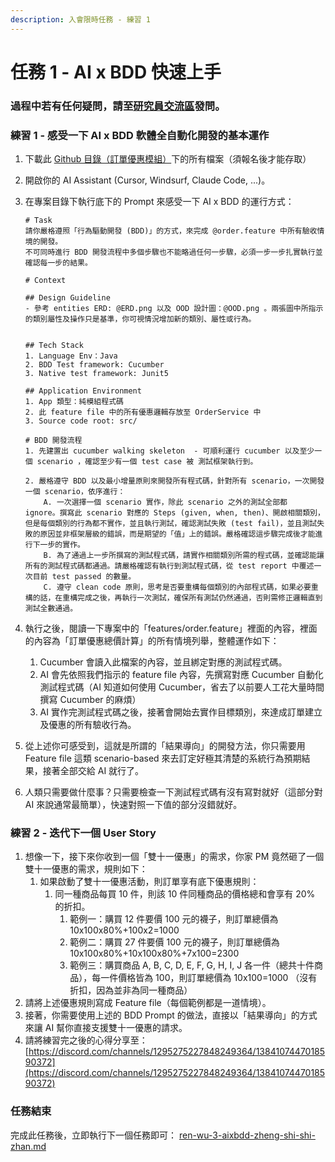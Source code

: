 ```yaml
---
description: 入會限時任務 - 練習 1
---
```


# 任務 1 - AI x BDD 快速上手

### 過程中若有任何疑問，請至[研究員交流區](https://discord.com/channels/1295275227848249364/1384107447018590372)發問。

### 練習 1 - 感受一下 AI x BDD 軟體全自動化開發的基本運作

1. 下載此 [Github 目錄（訂單優惠模組）](https://github.com/Waterball-Limited-Company/AI-100x-SE-Official/tree/main/%E5%85%A5%E6%9C%83%E4%BB%BB%E5%8B%99/%E8%A8%82%E5%96%AE%E5%84%AA%E6%83%A0%E6%A8%A1%E7%B5%84)下的所有檔案（須報名後才能存取）
2. 開啟你的 AI Assistant (Cursor, Windsurf, Claude Code, ...)。
3.  在專案目錄下執行底下的 Prompt 來感受一下 AI x BDD 的運行方式：

    ```
    # Task
    請你嚴格遵照「行為驅動開發 (BDD)」的方式，來完成 @order.feature 中所有驗收情境的開發。
    不可同時進行 BDD 開發流程中多個步驟也不能略過任何一步驟，必須一步一步扎實執行並確認每一步的結果。

    # Context

    ## Design Guideline
    - 參考 entities ERD: @ERD.png 以及 OOD 設計圖：@OOD.png 。兩張圖中所指示的類別屬性及操作只是基準，你可視情況增加新的類別、屬性或行為。


    ## Tech Stack
    1. Language Env：Java
    2. BDD Test framework: Cucumber
    3. Native test framework: Junit5

    ## Application Environment
    1. App 類型：純模組程式碼
    2. 此 feature file 中的所有優惠邏輯存放至 OrderService 中
    3. Source code root: src/

    # BDD 開發流程
    1. 先建置出 cucumber walking skeleton  - 可順利運行 cucumber 以及至少一個 scenario ，確認至少有一個 test case 被 測試框架執行到。

    2. 嚴格遵守 BDD 以及最小增量原則來開發所有程式碼，針對所有 scenario，一次開發一個 scenario，依序進行：
        A. 一次選擇一個 scenario 實作，除此 scenario 之外的測試全部都 ignore。撰寫此 scenario 對應的 Steps (given, when, then)、開啟相關類別，但是每個類別的行為都不實作，並且執行測試，確認測試失敗 (test fail)，並且測試失敗的原因並非框架層級的錯誤，而是期望的「值」上的錯誤。嚴格確認這步驟完成後才能進行下一步的實作。
        B. 為了通過上一步所撰寫的測試程式碼，請實作相關類別所需的程式碼，並確認能讓所有的測試程式碼都通過。請嚴格確認有執行到測試程式碼，從 test report 中覆述一次目前 test passed 的數量。
        C. 遵守 clean code 原則，思考是否要重構每個類別的內部程式碼，如果必要重構的話，在重構完成之後，再執行一次測試，確保所有測試仍然通過，否則需修正邏輯直到測試全數通過。

    ```


4. 執行之後，閱讀一下專案中的「features/order.feature」裡面的內容，裡面的內容為「訂單優惠總價計算」的所有情境列舉，整體運作如下：
   1. Cucumber 會讀入此檔案的內容，並且綁定對應的測試程式碼。
   2. AI 會先依照我們指示的 feature file 內容，先撰寫對應 Cucumber 自動化測試程式碼（AI 知道如何使用 Cucumber，省去了以前要人工花大量時間撰寫 Cucumber 的麻煩）
   3. AI 實作完測試程式碼之後，接著會開始去實作目標類別，來達成訂單建立及優惠的所有驗收行為。
5. 從上述你可感受到，這就是所謂的「結果導向」的開發方法，你只需要用 Feature file 這類 scenario-based 來去訂定好極其清楚的系統行為預期結果，接著全部交給 AI 就行了。
6. 人類只需要做什麼事？只需要檢查一下測試程式碼有沒有寫對就好（這部分對 AI 來說通常最簡單），快速對照一下值的部分沒錯就好。

### 練習 2 - 迭代下一個 User Story

1. 想像一下，接下來你收到一個「雙十一優惠」的需求，你家 PM 竟然砸了一個雙十一優惠的需求，規則如下：
   1. 如果啟動了雙十一優惠活動，則訂單享有底下優惠規則：
      1. 同一種商品每買 10 件，則該 10 件同種商品的價格總和會享有 20% 的折扣。
         1. 範例一：購買 12 件要價 100 元的襪子，則訂單總價為 10x100x80%+100x2=1000
         2. 範例二：購買 27 件要價 100 元的襪子，則訂單總價為 10x100x80%+10x100x80%+7x100=2300
         3. 範例三：購買商品 A, B, C, D, E, F, G, H, I, J 各一件（總共十件商品），每一件價格皆為 100，則訂單總價為 10x100=1000 （沒有折扣，因為並非為同一種商品）
2. 請將上述優惠規則寫成 Feature file（每個範例都是一道情境）。
3. 接著，你需要使用上述的 BDD Prompt 的做法，直接以「結果導向」的方式來讓 AI 幫你直接支援雙十一優惠的請求。
4. 請將練習完之後的心得分享至：[https://discord.com/channels/1295275227848249364/1384107447018590372](https://discord.com/channels/1295275227848249364/1384107447018590372)

### 任務結束

完成此任務後，立即執行下一個任務即可： [ren-wu-3-aixbdd-zheng-shi-shi-zhan.md](../ren-wu-3-aixbdd-zheng-shi-shi-zhan.md "mention")

